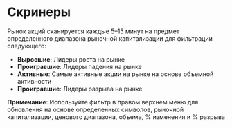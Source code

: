 # **Скринеры**

Рынок акций сканируется каждые 5–15 минут на предмет определенного диапазона рыночной капитализации для фильтрации следующего:

- **Выросшие**: Лидеры роста на рынке
- **Проигравшие**: Лидеры падения на рынке
- **Активные**: Самые активные акции на рынке на основе объемной активности
- **Проигравшие**: Лидеры разрыва на рынке

**Примечание**: Используйте фильтр в правом верхнем меню для обновления на основе определенных символов, рыночной капитализации, ценового диапазона, объема, % изменения и % разрыва
